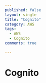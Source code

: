 ```yaml
---
published: false
layout: single
title: "Cognito"
category: AWS
tags:
  - AWS
  - Cognito
comments: true

---
```


Cognito
=============



